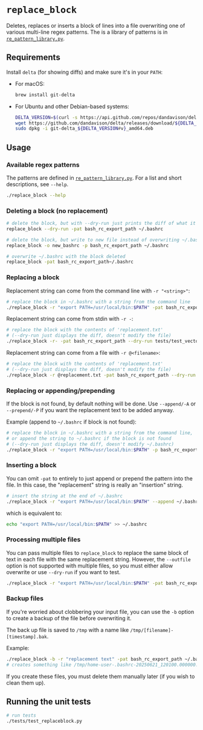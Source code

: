 # `replace_block`

Deletes, replaces or inserts a block of lines into a file overwriting one of various multi-line regex patterns.  The is a library of patterns is in [`re_pattern_library.py`](re_pattern_library.py).

## Requirements

Install `delta` (for showing diffs) and make sure it's in your `PATH`:

- For macOS:

    ```sh
    brew install git-delta
    ```

- For Ubuntu and other Debian-based systems:

    ```sh
    DELTA_VERSION=$(curl -s https://api.github.com/repos/dandavison/delta/releases/latest | grep '"tag_name":' | cut -d'"' -f4)
    wget https://github.com/dandavison/delta/releases/download/${DELTA_VERSION}/git-delta_${DELTA_VERSION#v}_amd64.deb
    sudo dpkg -i git-delta_${DELTA_VERSION#v}_amd64.deb
    ```

## Usage

### Available regex patterns

The patterns are defined in [`re_pattern_library.py`](re_pattern_library.py).  For a list and short descriptions, see `--help`. 

```sh
./replace_block --help
```

### Deleting a block (no replacement)

```sh
# delete the block, but with --dry-run just prints the diff of what it would do
replace_block --dry-run -pat bash_rc_export_path ~/.bashrc
```

```sh
# delete the block, but write to new file instead of overwriting ~/.bashrc
replace_block -o new_bashrc -p bash_rc_export_path ~/.bashrc
```

```sh
# overwrite ~/.bashrc with the block deleted
replace_block -pat bash_rc_export_path~/.bashrc
```

### Replacing a block

Replacement string can come from the command line with `-r "<string>"`:

```sh
# replace the block in ~/.bashrc with a string from the command line
./replace_block -r "export PATH=/usr/local/bin:$PATH" -pat bash_rc_export_path ~/.bashrc
```

Replacement string can come from stdin with `-r -`:

```sh
# replace the block with the contents of 'replacement.txt'
# (--dry-run just displays the diff, doesn't modify the file)
./replace_block -r- -pat bash_rc_export_path --dry-run tests/test_vectors/replace_block_debug_input.txt < replacement.txt
```

Replacement string can come from a file with `-r @<filename>`:

```sh
# replace the block with the contents of 'replacement.txt'
# (--dry-run just displays the diff, doesn't modify the file)
./replace_block -r @replacement.txt -pat bash_rc_export_path --dry-run tests/test_vectors/replace_block_debug_input.txt
```

### Replacing or appending/prepending

If the block is not found, by default nothing will be done.  Use `--append/-A` or `--prepend/-P` if you want the replacement text to be added anyway.

Example (append to `~/.bashrc` if block is not found):

```sh
# replace the block in ~/.bashrc with a string from the command line, 
# or append the string to ~/.bashrc if the block is not found
# (--dry-run just displays the diff, doesn't modify ~/.bashrc)
./replace_block -r "export PATH=/usr/local/bin:$PATH" -p bash_rc_export_path --append --dry-run ~/.bashrc
```

### Inserting a block

You can omit `-pat` to entirely to just append or prepend the pattern into the file.  In this case, the "replacement" string is really an "insertion" string.

```sh
# insert the string at the end of ~/.bashrc
./replace_block -r "export PATH=/usr/local/bin:$PATH" --append ~/.bashrc
```

which is equivalent to:

```sh
echo "export PATH=/usr/local/bin:$PATH" >> ~/.bashrc
```

### Processing multiple files

You can pass multiple files to `replace_block` to replace the same block of text in each file with the same replacement string.  However, the `--outfile` option is not supported with multiple files, so you must either allow overwrite or use `--dry-run` if you want to test.

```sh
./replace_block -r "export PATH=/usr/local/bin:$PATH" -pat bash_rc_export_path ~/.bashrc ~/.zshrc
```

### Backup files

If you're worried about clobbering your input file, you can use the `-b` option to create a backup of the file before overwriting it.

The back up file is saved to `/tmp` with a name like `/tmp/[filename]-[timestamp].bak`.

Example:

```sh
./replace_block -b -r "replacement text" -pat bash_rc_export_path ~/.bashrc
# creates something like /tmp/home-user-.bashrc-20250621_120100.000000.bak
```

If you create these files, you must delete them manually later (if you wish to clean them up).




## Running the unit tests

```sh
# run tests
./tests/test_replaceblock.py
```